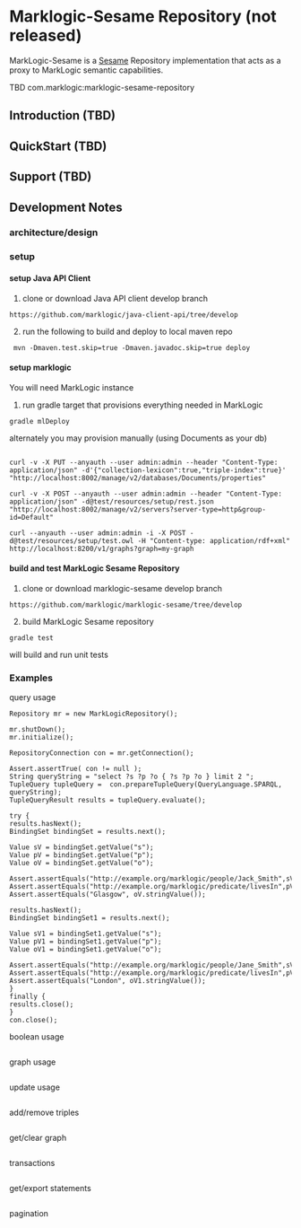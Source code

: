# Marklogic-Sesame Repository (not released)

MarkLogic-Sesame is a [Sesame](http://rdf4j.org/) Repository implementation that acts as a proxy to MarkLogic semantic capabilities.

TBD com.marklogic:marklogic-sesame-repository

## Introduction (TBD)
## QuickStart (TBD)
## Support (TBD)


## Development Notes

### architecture/design

### setup

#### setup Java API Client

1) clone or download Java API client develop branch

```
https://github.com/marklogic/java-client-api/tree/develop
```

2) run the following to build and deploy to local maven repo

```
 mvn -Dmaven.test.skip=true -Dmaven.javadoc.skip=true deploy
 ```

#### setup marklogic

You will need MarkLogic instance

1) run gradle target that provisions everything needed in MarkLogic

```
gradle mlDeploy
```

alternately you may provision manually (using Documents as your db)

```

curl -v -X PUT --anyauth --user admin:admin --header "Content-Type: application/json" -d'{"collection-lexicon":true,"triple-index":true}' "http://localhost:8002/manage/v2/databases/Documents/properties"

curl -v -X POST --anyauth --user admin:admin --header "Content-Type: application/json" -d@test/resources/setup/rest.json "http://localhost:8002/manage/v2/servers?server-type=http&group-id=Default"

curl --anyauth --user admin:admin -i -X POST -d@test/resources/setup/test.owl -H "Content-type: application/rdf+xml" http://localhost:8200/v1/graphs?graph=my-graph
```

#### build and test MarkLogic Sesame Repository

1) clone or download marklogic-sesame develop branch

```
https://github.com/marklogic/marklogic-sesame/tree/develop
```

2) build MarkLogic Sesame repository

```
gradle test

```

will build and run unit tests


### Examples

query usage
```
Repository mr = new MarkLogicRepository();

mr.shutDown();
mr.initialize();

RepositoryConnection con = mr.getConnection();

Assert.assertTrue( con != null );
String queryString = "select ?s ?p ?o { ?s ?p ?o } limit 2 ";
TupleQuery tupleQuery =  con.prepareTupleQuery(QueryLanguage.SPARQL, queryString);
TupleQueryResult results = tupleQuery.evaluate();

try {
results.hasNext();
BindingSet bindingSet = results.next();

Value sV = bindingSet.getValue("s");
Value pV = bindingSet.getValue("p");
Value oV = bindingSet.getValue("o");

Assert.assertEquals("http://example.org/marklogic/people/Jack_Smith",sV.stringValue());
Assert.assertEquals("http://example.org/marklogic/predicate/livesIn",pV.stringValue());
Assert.assertEquals("Glasgow", oV.stringValue());

results.hasNext();
BindingSet bindingSet1 = results.next();

Value sV1 = bindingSet1.getValue("s");
Value pV1 = bindingSet1.getValue("p");
Value oV1 = bindingSet1.getValue("o");

Assert.assertEquals("http://example.org/marklogic/people/Jane_Smith",sV1.stringValue());
Assert.assertEquals("http://example.org/marklogic/predicate/livesIn",pV1.stringValue());
Assert.assertEquals("London", oV1.stringValue());
}
finally {
results.close();
}
con.close();
```

boolean usage
```
```

graph usage
```
```

update usage
```
```

add/remove triples
```
```

get/clear graph
```
```

transactions
```
```

get/export statements
```
```

pagination
```
```